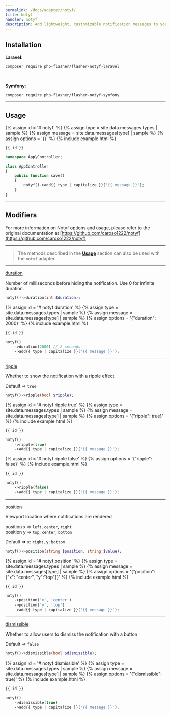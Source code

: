 ```yaml
---
permalink: /docs/adapter/notyf/
title: Notyf
handler: notyf
description: Add lightweight, customizable notification messages to your web projects with Notyf, a popular JavaScript library. With a focus on simplicity and accessibility, Notyf is easy to install and use, making it a great choice for any project that wants to engage and inform users.
---
```


## <i class="fa-duotone fa-list-radio"></i> Installation

**<i class="fa-brands fa-laravel text-red-900 fa-xl"></i> Laravel**:

```shell
composer require php-flasher/flasher-notyf-laravel
```

<br />

**<i class="fa-brands fa-symfony text-black fa-xl"></i> Symfony**:

```shell
composer require php-flasher/flasher-notyf-symfony
```

---

## <i class="fa-duotone fa-list-radio"></i> Usage

{% assign id = '# notyf' %}
{% assign type = site.data.messages.types | sample %}
{% assign message = site.data.messages[type] | sample %}
{% assign options = '{}' %}
{% include example.html %}

```php
{{ id }}

namespace App\Controller;

class AppController
{
    public function save()
    {        
        notyf()->add{{ type | capitalize }}('{{ message }}');
    }
} 
```

---

## <i class="fa-duotone fa-list-radio"></i> Modifiers

For more information on Notyf options and usage, please refer to the original documentation at [https://github.com/caroso1222/notyf](https://github.com/caroso1222/notyf)

---

> The methods described in the **[Usage](/docs/usage/)** section can also be used with the `notyf` adapter.

---

<p id="method-duration"><a href="#method-duration" class="anchor"><i class="fa-duotone fa-link"></i> duration</a></p>

Number of milliseconds before hiding the notification. Use 0 for infinite duration.

```php
notyf()->duration(int $duration);
```

{% assign id = '# notyf duration' %}
{% assign type = site.data.messages.types | sample %}
{% assign message = site.data.messages[type] | sample %}
{% assign options = '{"duration": 2000}' %}
{% include example.html %}

```php
{{ id }}

notyf()
    ->duration(2000) // 2 seconds
    ->add{{ type | capitalize }}('{{ message }}');
```

---

<p id="method-ripple"><a href="#method-ripple" class="anchor"><i class="fa-duotone fa-link"></i> ripple</a></p>

Whether to show the notification with a ripple effect

Default ⇒ `true`

```php
notyf()->ripple(bool $ripple);
```

{% assign id = '# notyf ripple true' %}
{% assign type = site.data.messages.types | sample %}
{% assign message = site.data.messages[type] | sample %}
{% assign options = '{"ripple": true}' %}
{% include example.html %}

```php
{{ id }}

notyf()
    ->ripple(true)
    ->add{{ type | capitalize }}('{{ message }}');
```

{% assign id = '# notyf ripple false' %}
{% assign options = '{"ripple": false}' %}
{% include example.html %}

```php
{{ id }}

notyf()
    ->ripple(false)
    ->add{{ type | capitalize }}('{{ message }}');
```

---

<p id="method-position"><a href="#method-position" class="anchor"><i class="fa-duotone fa-link"></i> position</a></p>

Viewport location where notifications are rendered

position x ⇒ `left`, `center`, `right` <br />
position y ⇒ `top`, `center`, `bottom`

Default ⇒ x: `right`, y: `bottom`

```php
notyf()->position(string $position, string $value);
```

{% assign id = '# notyf position' %}
{% assign type = site.data.messages.types | sample %}
{% assign message = site.data.messages[type] | sample %}
{% assign options = '{"position": {"x": "center", "y":"top"}}' %}
{% include example.html %}

```php
{{ id }}

notyf()
    ->position('x', 'center')
    ->position('y', 'top')
    ->add{{ type | capitalize }}('{{ message }}');
```

---

<p id="method-dismissible"><a href="#method-dismissible" class="anchor"><i class="fa-duotone fa-link"></i> dismissible</a></p>

Whether to allow users to dismiss the notification with a button

Default ⇒ `false`

```php
notyf()->dismissible(bool $dismissible);
```

{% assign id = '# notyf dismissible' %}
{% assign type = site.data.messages.types | sample %}
{% assign message = site.data.messages[type] | sample %}
{% assign options = '{"dismissible": true}' %}
{% include example.html %}

```php
{{ id }}

notyf()
    ->dismissible(true)
    ->add{{ type | capitalize }}('{{ message }}');
```
